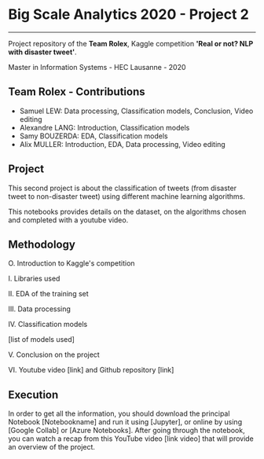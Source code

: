 # Big Scale Analytics 2020 - Project 2
----

Project repository of the **Team Rolex**, Kaggle competition **'Real or not? NLP with disaster tweet'**.

Master in Information Systems - HEC Lausanne - 2020


## Team Rolex - Contributions

- Samuel LEW: Data processing, Classification models, Conclusion, Video editing
- Alexandre LANG: Introduction, Classification models
- Samy BOUZERDA: EDA, Classification models
- Alix MULLER: Introduction, EDA, Data processing, Video editing


## Project

This second project is about the classification of tweets (from disaster tweet to non-disaster tweet) using different machine learning algorithms.

This notebooks provides details on the dataset, on the algorithms chosen and completed with a youtube video.


## Methodology

O. Introduction to Kaggle's competition

I. Libraries used

II. EDA of the training set

III. Data processing

IV. Classification models

[list of models used]

V. Conclusion on the project

VI. Youtube video [link] and Github repository [link]


## Execution

In order to get all the information, you should download the principal Notebook [Notebookname] and run it using [Jupyter], or online by using [Google Collab] or [Azure Notebooks]. After going through the notebook, you can watch a recap from this YouTube video [link video] that will provide an overview of the project.
